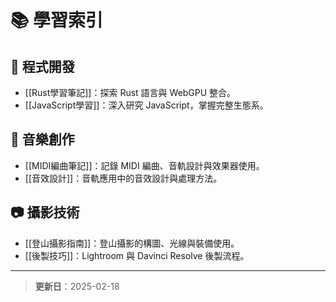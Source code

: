 # 📚 學習索引

## 🔧 程式開發
- [[Rust學習筆記]]：探索 Rust 語言與 WebGPU 整合。
- [[JavaScript學習]]：深入研究 JavaScript，掌握完整生態系。

## 🎵 音樂創作
- [[MIDI編曲筆記]]：記錄 MIDI 編曲、音軌設計與效果器使用。
- [[音效設計]]：音軌應用中的音效設計與處理方法。

## 📷 攝影技術
- [[登山攝影指南]]：登山攝影的構圖、光線與裝備使用。
- [[後製技巧]]：Lightroom 與 Davinci Resolve 後製流程。

---
> **更新日**：2025-02-18
